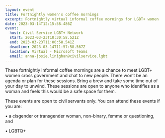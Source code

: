 ```yaml
---
layout: event
title: Fortnightly women's coffee mornings
excerpt: Fortnightly virtual informal coffee mornings for LGBT+ women
date: 2023-03-14T12:15:58.486Z
event:
  host: Civil Service LGBT+ Network
  start: 2023-03-23T10:30:58.521Z
  end: 2023-03-23T11:00:58.541Z
  deadline: 2023-03-14T11:57:58.567Z
  location: Virtual - Microsoft Teams
  email: anna-josie.linighan@civilservice.lgbt
---
```

These fortnightly informal coffee mornings are a chance to meet LGBT+ women cross government and chat to new people. There won’t be an agenda or plan for these sessions. Bring a brew and take some time out of your day to unwind. These sessions are open to anyone who identifies as a woman and feels this would be a safe space for them. 



These events are open to civil servants only. You can attend these events if you are:

• a cisgender or transgender woman, non-binary, femme or questioning, and

• LGBTQ+